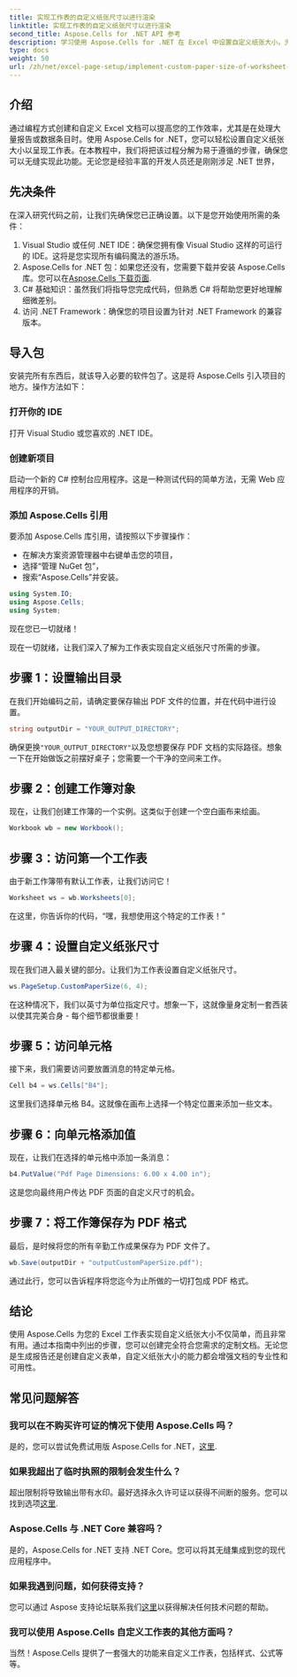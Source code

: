 ```yaml
---
title: 实现工作表的自定义纸张尺寸以进行渲染
linktitle: 实现工作表的自定义纸张尺寸以进行渲染
second_title: Aspose.Cells for .NET API 参考
description: 学习使用 Aspose.Cells for .NET 在 Excel 中设置自定义纸张大小。无缝工作表渲染的分步指南。
type: docs
weight: 50
url: /zh/net/excel-page-setup/implement-custom-paper-size-of-worksheet-for-rendering/
---
```

## 介绍

通过编程方式创建和自定义 Excel 文档可以提高您的工作效率，尤其是在处理大量报告或数据条目时。使用 Aspose.Cells for .NET，您可以轻松设置自定义纸张大小以呈现工作表。在本教程中，我们将把该过程分解为易于遵循的步骤，确保您可以无缝实现此功能。无论您是经验丰富的开发人员还是刚刚涉足 .NET 世界，

## 先决条件

在深入研究代码之前，让我们先确保您已正确设置。以下是您开始使用所需的条件：

1. Visual Studio 或任何 .NET IDE：确保您拥有像 Visual Studio 这样的可运行的 IDE。这将是您实现所有编码魔法的游乐场。
2.  Aspose.Cells for .NET 包：如果您还没有，您需要下载并安装 Aspose.Cells 库。您可以在[Aspose.Cells 下载页面](https://releases.aspose.com/cells/net/).
3. C# 基础知识：虽然我们将指导您完成代码，但熟悉 C# 将帮助您更好地理解细微差别。
4. 访问 .NET Framework：确保您的项目设置为针对 .NET Framework 的兼容版本。

## 导入包

安装完所有东西后，就该导入必要的软件包了。这是将 Aspose.Cells 引入项目的地方。操作方法如下：

### 打开你的 IDE

打开 Visual Studio 或您喜欢的 .NET IDE。

### 创建新项目

启动一个新的 C# 控制台应用程序。这是一种测试代码的简单方法，无需 Web 应用程序的开销。

### 添加 Aspose.Cells 引用

要添加 Aspose.Cells 库引用，请按照以下步骤操作：
- 在解决方案资源管理器中右键单击您的项目，
- 选择“管理 NuGet 包”，
- 搜索“Aspose.Cells”并安装。

```csharp
using System.IO;
using Aspose.Cells;
using System;
```

现在您已一切就绪！

现在一切就绪，让我们深入了解为工作表实现自定义纸张尺寸所需的步骤。 

## 步骤 1：设置输出目录

在我们开始编码之前，请确定要保存输出 PDF 文件的位置，并在代码中进行设置。

```csharp
string outputDir = "YOUR_OUTPUT_DIRECTORY";
```

确保更换`"YOUR_OUTPUT_DIRECTORY"`以及您想要保存 PDF 文档的实际路径。想象一下在开始做饭之前摆好桌子；您需要一个干净的空间来工作。

## 步骤 2：创建工作簿对象

现在，让我们创建工作簿的一个实例。这类似于创建一个空白画布来绘画。

```csharp
Workbook wb = new Workbook();
```

## 步骤 3：访问第一个工作表

由于新工作簿带有默认工作表，让我们访问它！ 

```csharp
Worksheet ws = wb.Worksheets[0];
```

在这里，你告诉你的代码，“嘿，我想使用这个特定的工作表！” 

## 步骤 4：设置自定义纸张尺寸

现在我们进入最关键的部分。让我们为工作表设置自定义纸张尺寸。

```csharp
ws.PageSetup.CustomPaperSize(6, 4);
```

在这种情况下，我们以英寸为单位指定尺寸。想象一下，这就像量身定制一套西装以使其完美合身 - 每个细节都很重要！

## 步骤 5：访问单元格

接下来，我们需要访问要放置消息的特定单元格。 

```csharp
Cell b4 = ws.Cells["B4"];
```

这里我们选择单元格 B4。这就像在画布上选择一个特定位置来添加一些文本。

## 步骤 6：向单元格添加值

现在，让我们在选择的单元格中添加一条消息：

```csharp
b4.PutValue("Pdf Page Dimensions: 6.00 x 4.00 in");
```

这是您向最终用户传达 PDF 页面的自定义尺寸的机会。

## 步骤 7：将工作簿保存为 PDF 格式

最后，是时候将您的所有辛勤工作成果保存为 PDF 文件了。

```csharp
wb.Save(outputDir + "outputCustomPaperSize.pdf");
```

通过此行，您可以告诉程序将您迄今为止所做的一切打包成 PDF 格式。

## 结论

使用 Aspose.Cells 为您的 Excel 工作表实现自定义纸张大小不仅简单，而且非常有用。通过本指南中列出的步骤，您可以创建完全符合您需求的定制文档。无论您是生成报告还是创建自定义表单，自定义纸张大小的能力都会增强文档的专业性和可用性。 

## 常见问题解答

### 我可以在不购买许可证的情况下使用 Aspose.Cells 吗？
是的，您可以尝试免费试用版 Aspose.Cells for .NET，[这里](https://releases.aspose.com/).

### 如果我超出了临时执照的限制会发生什么？
超出限制将导致输出带有水印。最好选择永久许可证以获得不间断的服务。您可以找到选项[这里](https://purchase.aspose.com/buy).

### Aspose.Cells 与 .NET Core 兼容吗？
是的，Aspose.Cells for .NET 支持 .NET Core。您可以将其无缝集成到您的现代应用程序中。

### 如果我遇到问题，如何获得支持？
您可以通过 Aspose 支持论坛联系我们[这里](https://forum.aspose.com/c/cells/9)以获得解决任何技术问题的帮助。

### 我可以使用 Aspose.Cells 自定义工作表的其他方面吗？
当然！Aspose.Cells 提供了一套强大的功能来自定义工作表，包括样式、公式等等。